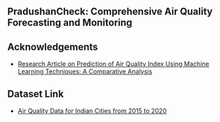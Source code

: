 ## PradushanCheck: Comprehensive Air Quality Forecasting and Monitoring


## Acknowledgements
 - [Research Article on Prediction of Air Quality Index Using Machine Learning Techniques: A Comparative Analysis](https://doi.org/10.1155/2023/4916267)


## Dataset Link
 - [Air Quality Data for Indian Cities from 2015 to 2020](https://www.kaggle.com/datasets/rohanrao/air-quality-data-in-india)
